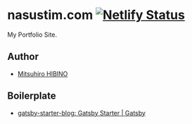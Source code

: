 # nasustim.com [![Netlify Status](https://api.netlify.com/api/v1/badges/2d9672f0-3c8e-4da1-a26c-a7288f5787ae/deploy-status)](https://app.netlify.com/sites/nasustim/deploys)

My Portfolio Site.

## Author

- [Mitsuhiro HIBINO](https://nasustim.com)

## Boilerplate

- [gatsby-starter-blog: Gatsby Starter | Gatsby](https://www.gatsbyjs.com/starters/gatsbyjs/gatsby-starter-blog)